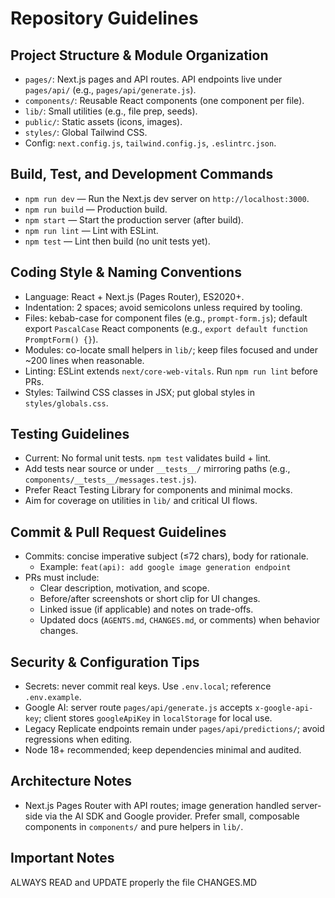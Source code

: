 # Repository Guidelines

## Project Structure & Module Organization
- `pages/`: Next.js pages and API routes. API endpoints live under `pages/api/` (e.g., `pages/api/generate.js`).
- `components/`: Reusable React components (one component per file).
- `lib/`: Small utilities (e.g., file prep, seeds).
- `public/`: Static assets (icons, images).
- `styles/`: Global Tailwind CSS.
- Config: `next.config.js`, `tailwind.config.js`, `.eslintrc.json`.

## Build, Test, and Development Commands
- `npm run dev` — Run the Next.js dev server on `http://localhost:3000`.
- `npm run build` — Production build.
- `npm start` — Start the production server (after build).
- `npm run lint` — Lint with ESLint.
- `npm test` — Lint then build (no unit tests yet).

## Coding Style & Naming Conventions
- Language: React + Next.js (Pages Router), ES2020+.
- Indentation: 2 spaces; avoid semicolons unless required by tooling.
- Files: kebab-case for component files (e.g., `prompt-form.js`); default export `PascalCase` React components (e.g., `export default function PromptForm() {}`).
- Modules: co-locate small helpers in `lib/`; keep files focused and under ~200 lines when reasonable.
- Linting: ESLint extends `next/core-web-vitals`. Run `npm run lint` before PRs.
- Styles: Tailwind CSS classes in JSX; put global styles in `styles/globals.css`.

## Testing Guidelines
- Current: No formal unit tests. `npm test` validates build + lint.
- Add tests near source or under `__tests__/` mirroring paths (e.g., `components/__tests__/messages.test.js`).
- Prefer React Testing Library for components and minimal mocks.
- Aim for coverage on utilities in `lib/` and critical UI flows.

## Commit & Pull Request Guidelines
- Commits: concise imperative subject (≤72 chars), body for rationale.
  - Example: `feat(api): add google image generation endpoint`
- PRs must include:
  - Clear description, motivation, and scope.
  - Before/after screenshots or short clip for UI changes.
  - Linked issue (if applicable) and notes on trade-offs.
  - Updated docs (`AGENTS.md`, `CHANGES.md`, or comments) when behavior changes.

## Security & Configuration Tips
- Secrets: never commit real keys. Use `.env.local`; reference `.env.example`.
- Google AI: server route `pages/api/generate.js` accepts `x-google-api-key`; client stores `googleApiKey` in `localStorage` for local use.
- Legacy Replicate endpoints remain under `pages/api/predictions/`; avoid regressions when editing.
- Node 18+ recommended; keep dependencies minimal and audited.

## Architecture Notes
- Next.js Pages Router with API routes; image generation handled server-side via the AI SDK and Google provider. Prefer small, composable components in `components/` and pure helpers in `lib/`.

## Important Notes
ALWAYS READ and UPDATE properly the file CHANGES.MD

